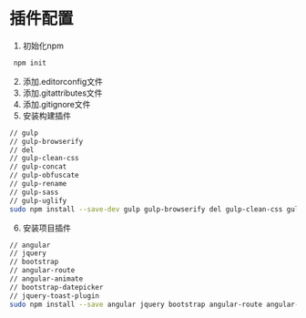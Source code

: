 # 插件配置

1. 初始化npm
```bash
 npm init
```
2. 添加.editorconfig文件
3. 添加.gitattributes文件
4. 添加.gitignore文件
5. 安装构建插件
```bash
// gulp
// gulp-browserify
// del
// gulp-clean-css
// gulp-concat
// gulp-obfuscate
// gulp-rename
// gulp-sass
// gulp-uglify
sudo npm install --save-dev gulp gulp-browserify del gulp-clean-css gulp-concat gulp-obfuscate gulp-rename gulp-sass gulp-uglify
```
6. 安装项目插件
```bash
// angular
// jquery 
// bootstrap 
// angular-route
// angular-animate
// bootstrap-datepicker
// jquery-toast-plugin
sudo npm install --save angular jquery bootstrap angular-route angular-animate bootstrap-datepicker jquery-toast-plugin
```












